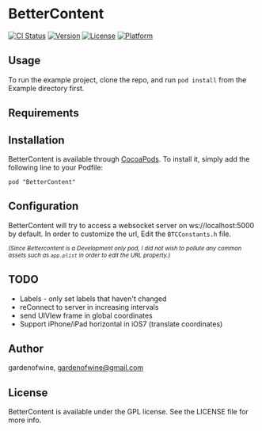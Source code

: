 # BetterContent

[![CI Status](http://img.shields.io/travis/gardenofwine/BetterContent.svg?style=flat)](https://travis-ci.org/gardenofwine/BetterContent)
[![Version](https://img.shields.io/cocoapods/v/BetterContent.svg?style=flat)](http://cocoadocs.org/docsets/BetterContent)
[![License](https://img.shields.io/cocoapods/l/BetterContent.svg?style=flat)](http://cocoadocs.org/docsets/BetterContent)
[![Platform](https://img.shields.io/cocoapods/p/BetterContent.svg?style=flat)](http://cocoadocs.org/docsets/BetterContent)

## Usage

To run the example project, clone the repo, and run `pod install` from the Example directory first.

## Requirements

## Installation

BetterContent is available through [CocoaPods](http://cocoapods.org). To install
it, simply add the following line to your Podfile:

    pod "BetterContent"

## Configuration

BetterContent will try to access a websocket server on ws://localhost:5000 by default. In order to customize the url, Edit the `BTCConstants.h` file.

<sub>_(Since Bettercontent is a Development only pod, I did not wish to pollute any common assets such as `app.plist` in order to edit the URL property.)_</sub>

## TODO

 - Labels - only set labels that haven't changed
 - reConnect to server in increasing intervals
 - send UIVIew frame in global coordinates
 - Support iPhone/iPad horizontal in iOS7 (translate coordinates)

## Author

gardenofwine, gardenofwine@gmail.com

## License

BetterContent is available under the GPL license. See the LICENSE file for more info.
